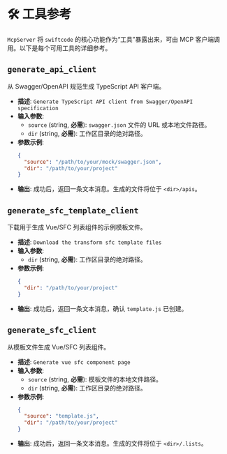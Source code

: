 # 🛠️ 工具参考

`McpServer` 将 `swiftcode` 的核心功能作为“工具”暴露出来，可由 MCP 客户端调用。以下是每个可用工具的详细参考。

## `generate_api_client`

从 Swagger/OpenAPI 规范生成 TypeScript API 客户端。

- **描述**: `Generate TypeScript API client from Swagger/OpenAPI specification`
- **输入参数**:
  - `source` (string, **必需**): `swagger.json` 文件的 URL 或本地文件路径。
  - `dir` (string, **必需**): 工作区目录的绝对路径。
- **参数示例**:
  ```json
  {
    "source": "/path/to/your/mock/swagger.json",
    "dir": "/path/to/your/project"
  }
  ```
- **输出**: 成功后，返回一条文本消息。生成的文件将位于 `<dir>/apis`。

## `generate_sfc_template_client`

下载用于生成 Vue/SFC 列表组件的示例模板文件。

- **描述**: `Download the transform sfc template files`
- **输入参数**:
  - `dir` (string, **必需**): 工作区目录的绝对路径。
- **参数示例**:
  ```json
  {
    "dir": "/path/to/your/project"
  }
  ```
- **输出**: 成功后，返回一条文本消息，确认 `template.js` 已创建。

## `generate_sfc_client`

从模板文件生成 Vue/SFC 列表组件。

- **描述**: `Generate vue sfc component page`
- **输入参数**:
  - `source` (string, **必需**): 模板文件的本地文件路径。
  - `dir` (string, **必需**): 工作区目录的绝对路径。
- **参数示例**:
  ```json
  {
    "source": "template.js",
    "dir": "/path/to/your/project"
  }
  ```
- **输出**: 成功后，返回一条文本消息。生成的文件将位于 `<dir>/.lists`。
